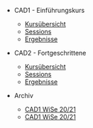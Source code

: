 - CAD1 - Einführungskurs

  - [Kursübersicht](CAD1/Kursuebersicht.md)
  - [Sessions](CAD1/Sessions.md)
  - [Ergebnisse](CAD1/Ergebnisse.md)

- CAD2 - Fortgeschrittene

  - [Kursübersicht](CAD2/Kursuebersicht.md)
  - [Sessions](CAD2/Sessions.md)
  - [Ergebnisse](CAD2/Ergebnisse.md)

- Archiv

  - [CAD1 WiSe 20/21](Archiv/CAD1_WiSe20-21.md)
  - [CAD1 WiSe 20/21](Archiv/CAD2_WiSe20-21.md)
